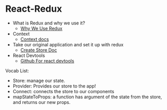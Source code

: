 # React-Redux

- What is Redux and why we use it?
  - [Why We Use Redux](https://dev.to/michielmulders/why-use-redux-reasons-with-clear-examples-1108)
- Context
  - [Context docs](https://reactjs.org/docs/context.html)
- Take our original application and set it up with redux
  - [Create Store Doc](https://redux.js.org/api/createstore)
- React Devtools 
  - [Github For react devtools](https://github.com/zalmoxisus/redux-devtools-extension) 


Vocab List:
- Store: manage our state.
- Provider: Provides our store to the app! 
- Connect: connects the store to our components
- mapStateToProps: a function has argument of the state from the store, and returns our new props. 